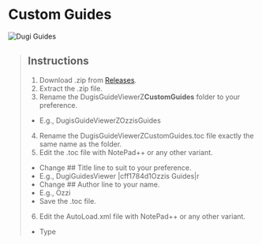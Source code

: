 # Custom Guides

![Dugi Guides](https://www.dugiguides.com/wp-content/uploads/2019/04/dugi440.png)

> ## Instructions
> 
> 1. Download .zip from [Releases](https://github.com/Caluril/CustomGuides/releases).
> 2. Extract the .zip file.
> 3. Rename the DugisGuideViewerZ**CustomGuides** folder to your preference.
> * E.g., DugisGuideViewerZOzzisGuides
> 4. Rename the DugisGuideViewerZCustomGuides.toc file exactly the same name as the folder.
> 5. Edit the .toc file with NotePad++ or any other variant.
> 	* Change ## Title line to suit to your preference.
> 	* E.g., DugiGuidesViewer |cff1784d1Ozzis Guides|r
> 	* Change ## Author line to your name.
> 	* E.g., Ozzi
> 	* Save the .toc file.
> 6. Edit the AutoLoad.xml file with NotePad++ or any other variant.
> 	* Type <Script file='Achievements\NameOfGuide.lua'/> in their desired categories. There's comments to help organising the guides.
> 	* Save the .xml file.
> 7. Create guide Category folders inside the Guides folder.
> * E.g., Achievements
> 8. Edit NPCs_enUS.lua with NotePad++ or any other variant.
> 	* Using [WowHead](www.wowhead.com) input NPCID's.
> 	* E.g., www.wowhead.com/npc=135775
> 	* Copy the name.
> 	* E.g., Scouting Map
> 	* Input the information in as follows:
> 	[135775] = "Scouting Map",
> 	* Save the file.
> 9. If you use a different locale language other than enUS, you will need to copy the locale language file from DugiGuides\Localization and copy the NPCs_xxXX.lua to your Localization folder.
> xxXX will be deDE, esES, frFR, koKO etc.
> 	* Edit the locale language file you copied, remove all the NPCid's and place yours in your chosen locale language.
> 	* E.g., [144946] = "Ivus der Waldlord",
> 	* E.g., These can also be found using de.wowhead.com and using the same NPCid in the same layout as enUS. [NPCid] = "NPCname",
> 	* Save the file.
> 10. Edit the .toc file with NotePad++ or any other variant.
>   * Add: Localization\NPCs_xxXX.lua
>   * xxXX is the locale language you made in step 9.
>   * Save the .toc file.
> 11. Copy DugisGuideViewerZ**YourGuides** folder.
> 12. Paste into .\World of Warcraft\_retail_\Interface\AddOns\
> 13. Run the game, click the AddOns button, your guides should be checked, along with Dugi Guides. **Note:** *If Dugi Guides get's disabled so will your addon*.

Please bare with me, I will try to finish the documentation on how to write your own guides. Once I am finished, it will be included in this Getting Started pack.
